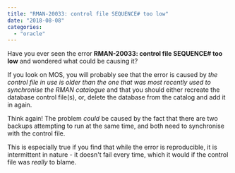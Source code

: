 ```yaml
---
title: "RMAN-20033: control file SEQUENCE# too low"
date: "2018-08-08"
categories: 
  - "oracle"
---
```


Have you ever seen the error **RMAN-20033: control file SEQUENCE# too** **low** and wondered what could be causing it? 

If you look on MOS, you will probably see that the error is caused by _the control file in use is older than the one that was most recently used to synchronise the RMAN catalogue_ and that you should either recreate the database control file(s), or, delete the database from the catalog and add it in again.

Think again! The problem _could_ be caused by the fact that there are two backups attempting to run at the same time, and both need to synchronise with the control file.

This is especially true if you find that while the error is reproducible, it is intermittent in nature - it doesn't fail every time, which it would if the control file was _really_ to blame.
